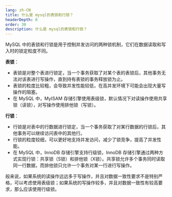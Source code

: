 ```yaml
---
lang: zh-CN
title: 什么是 mysql的表锁和行锁？
headerDepth: 0
order: 30
description: 什么是 mysql的表锁和行锁？
---
```


MySQL 中的表锁和行锁是用于控制并发访问的两种锁机制，它们在数据读取和写入时的锁定粒度不同。

**表锁**：

- 表锁是对整个表进行锁定，当一个事务获取了对某个表的表锁后，其他事务无法对该表进行写操作，直到持有表锁的事务释放锁为止。
- 表锁的粒度比较粗，会导致并发性能较低，在高并发环境下可能会出现大量写操作的阻塞。
- 在 MySQL 中，MyISAM 存储引擎使用表级锁，默认情况下对读操作使用共享锁（读锁），对写操作使用排他锁（写锁）。

  

**行锁**：

- 行锁是对表中的行数据进行锁定，当一个事务获取了对某行数据的行锁后，其他事务可以继续访问表中的其他行。
- 行锁的粒度较细，可以更好地支持并发访问，减少了锁竞争，提高了并发性能。
- 在 MySQL 中，InnoDB 存储引擎支持行级锁，InnoDB 存储引擎通过两种方式实现行锁：共享锁（S锁）和排他锁（X锁）。共享锁允许多个事务同时读取同一行数据，而排他锁只允许一个事务对某一行进行写操作。

般来说，如果系统的读操作远远多于写操作，并且对数据一致性要求不是特别严格，可以考虑使用表级锁；如果系统的写操作较多，并且对数据一致性有较高要求，那么应该使用行级锁。

